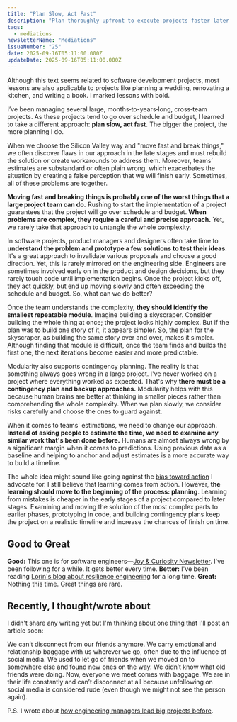 ```yaml
---
title: "Plan Slow, Act Fast"
description: "Plan thoroughly upfront to execute projects faster later."
tags:
  - mediations
newsletterName: "Mediations"
issueNumber: "25"
date: 2025-09-16T05:11:00.000Z
updateDate: 2025-09-16T05:11:00.000Z
---
```



Although this text seems related to software development projects, most lessons are also applicable to projects like planning a wedding, renovating a kitchen, and writing a book. I marked lessons with bold.

I’ve been managing several large, months‑to-years‑long, cross‑team projects. As these projects tend to go over schedule and budget, I learned to take a different approach: **plan slow, act fast**. The bigger the project, the more planning I do.

When we choose the Silicon Valley way and "move fast and break things," we often discover flaws in our approach in the late stages and must rebuild the solution or create workarounds to address them. Moreover, teams’ estimates are substandard or often plain wrong, which exacerbates the situation by creating a false perception that we will finish early. Sometimes, all of these problems are together.

**Moving fast and breaking things is probably one of the worst things that a large project team can do.** Rushing to start the implementation of a project guarantees that the project will go over schedule and budget. **When problems are complex, they require a careful and precise approach.** Yet, we rarely take that approach to untangle the whole complexity.

In software projects, product managers and designers often take time to **understand the problem and prototype a few solutions to test their ideas**. It's a great approach to invalidate various proposals and choose a good direction. Yet, this is rarely mirrored on the engineering side. Engineers are sometimes involved early on in the product and design decisions, but they rarely touch code until implementation begins. Once the project kicks off, they act quickly, but end up moving slowly and often exceeding the schedule and budget. So, what can we do better?

Once the team understands the complexity, **they should identify the smallest repeatable module**. Imagine building a skyscraper. Consider building the whole thing at once; the project looks highly complex. But if the plan was to build one story of it, it appears simpler. So, the plan for the skyscraper, as building the same story over and over, makes it simpler. Although finding that module is difficult, once the team finds and builds the first one, the next iterations become easier and more predictable.

Modularity also supports contingency planning. The reality is that something always goes wrong in a large project. I've never worked on a project where everything worked as expected. That's why **there must be a contingency plan and backup approaches.** Modularity helps with this because human brains are better at thinking in smaller pieces rather than comprehending the whole complexity. When we plan slowly, we consider risks carefully and choose the ones to guard against.

When it comes to teams' estimations, we need to change our approach. **Instead of asking people to estimate the time, we need to examine any similar work that's been done before.** Humans are almost always wrong by a significant margin when it comes to predictions. Using previous data as a baseline and helping to anchor and adjust estimates is a more accurate way to build a timeline.

The whole idea might sound like going against the [bias toward action](/bias-towards-action/) I advocate for. I still believe that learning comes from action. However, **the learning should move to the beginning of the process: planning**. Learning from mistakes is cheaper in the early stages of a project compared to later stages. Examining and moving the solution of the most complex parts to earlier phases, prototyping in code, and building contingency plans keep the project on a realistic timeline and increase the chances of finish on time.

## Good to Great

**Good:** This one is for software engineers—[Joy & Curiosity Newsletter](https://registerspill.thorstenball.com). I've been following for a while. It gets better every time.
**Better:** I've been reading [Lorin's blog about resilience engineering](https://surfingcomplexity.blog) for a long time.
**Great:** Nothing this time. Great things are rare.
​

## Recently, I thought/wrote about

I didn't share any writing yet but I'm thinking about one thing that I'll post an article soon:

We can’t disconnect from our friends anymore. We carry emotional and relationship baggage with us wherever we go, often due to the influence of social media. We used to let go of friends when we moved on to somewhere else and found new ones on the way. We didn’t know what old friends were doing. Now, everyone we meet comes with baggage. We are in their life constantly and can’t disconnect at all because unfollowing on social media is considered rude (even though we might not see the person again).

P.S. I wrote about [how engineering managers lead big projects before](/leading-a-big-project-step-by-step/).
